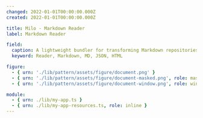 ```yaml
---
changed: 2022-01-01T00:00:00.000Z
created: 2022-01-01T00:00:00.000Z

title: Milo - Markdown Reader
label: Markdown Reader

field:
  caption: A lightweight bundler for transforming Markdown repositories into readable documents and structured JSON data –
  keyword: Reader, Markdown, MD, JSON, HTML

figure:
  - { urn: './lib/pattern/assets/figure/document.png' }
  - { urn: './lib/pattern/assets/figure/document-masked.png', role: masked }
  - { urn: './lib/pattern/assets/figure/document-window.png', role: window }

module:
  - { urn: ./lib/my-app.ts }
  - { urn: ./lib/my-app-resources.ts, role: inline }
---
```

